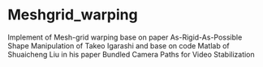 # Meshgrid_warping
Implement of Mesh-grid warping base on paper As-Rigid-As-Possible Shape Manipulation of Takeo Igarashi and base on code Matlab of Shuaicheng Liu in his paper Bundled Camera Paths for Video Stabilization
